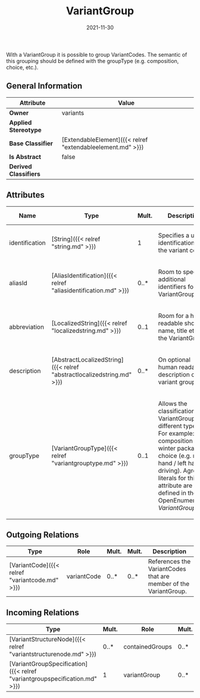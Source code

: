 ﻿---
title: VariantGroup
toc: false
type: specs
date: "2021-11-30"
draft: false
specification: VEC
version: 2.0.0-rc1
documentType: "Recommendation"
elementType: Class
classes:
  - VariantGroup
menu_name: vec-2.0.0-rc1
---
<p> With a VariantGroup it is possible to group VariantCodes. The semantic of this grouping should be defined with the groupType (e.g. composition, choice, etc.).      </p>

## General Information

| Attribute               | Value |
|-------------------------|-------|
| **Owner**               | variants |
| **Applied Stereotype**  |   |
| **Base Classifier**     | [ExtendableElement]({{< relref "extendableelement.md" >}})<br/>  |
| **Is Abstract**         | false |
| **Derived Classifiers** |   |

## Attributes
|  Name  |  Type  |  Mult.  |  Description  |  Owning Classifier  |
|--------|--------|---------|---------------|--------------|
|identification | [String]({{< relref "string.md" >}}) | 1 | <p>Specifies a unique identification of the variant code. </p> | [VariantGroup]({{< relref "variantgroup.md" >}}) |
|aliasId | [AliasIdentification]({{< relref "aliasidentification.md" >}}) | 0..* | <p> Room to specify additional identifiers for the VariantGroup.      </p> | [VariantGroup]({{< relref "variantgroup.md" >}}) |
|abbreviation | [LocalizedString]({{< relref "localizedstring.md" >}}) | 0..1 | <p> Room for a human readable short name, title etc. of the VariantGroup.      </p> | [VariantGroup]({{< relref "variantgroup.md" >}}) |
|description | [AbstractLocalizedString]({{< relref "abstractlocalizedstring.md" >}}) | 0..* | <p>On optional human readable description of the variant group. </p> | [VariantGroup]({{< relref "variantgroup.md" >}}) |
|groupType | [VariantGroupType]({{< relref "variantgrouptype.md" >}}) | 0..1 | <p> Allows the classification of a VariantGroups into different types. For example: - composition (e.g. winter package) - choice (e.g. right hand / left hand driving). Agreed literals for this attribute are defined in the OpenEnumeration <i>VariantGroupType.</i>      </p> | [VariantGroup]({{< relref "variantgroup.md" >}}) |

## Outgoing Relations
|    Type  |   Role   |   Mult.   |   Mult.   |   Description   |
|----------|----------|-----------|-----------|-----------------|
| [VariantCode]({{< relref "variantcode.md" >}}) | variantCode | 0..* | 0..* | References the VariantCodes that are member of the VariantGroup. |
##  Incoming Relations
|    Type  |   Mult.  |   Role    |   Mult.   |   Description  |
|----------|----------|-----------|-----------|----------------|
| [VariantStructureNode]({{< relref "variantstructurenode.md" >}}) | 0..* | containedGroups | 0..* |  |
| [VariantGroupSpecification]({{< relref "variantgroupspecification.md" >}}) | 1 | variantGroup | 0..* | Specifies the individual VariantGroups defined in the VariantGroupSpecification. |
